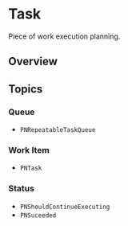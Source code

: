 # Task

Piece of work execution planning.

## Overview

<!--overview-->

## Topics

### Queue

- ``PNRepeatableTaskQueue``

### Work Item

- ``PNTask``

### Status

- ``PNShouldContinueExecuting``
- ``PNSuceeded``
